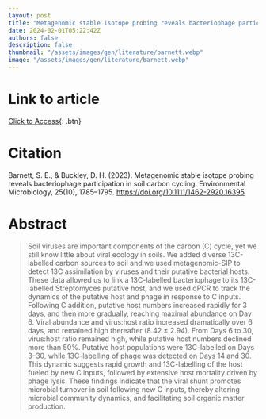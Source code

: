 ```yaml
---
layout: post
title: "Metagenomic stable isotope probing reveals bacteriophage participation in soil carbon cycling"
date: 2024-02-01T05:22:42Z
authors: false
description: false
thumbnail: "/assets/images/gen/literature/barnett.webp"
image: "/assets/images/gen/literature/barnett.webp"
---
```

# Link to article
[Click to Access](https://doi.org/10.1111/1462-2920.16395){: .btn}

# Citation
Barnett, S. E., & Buckley, D. H. (2023). Metagenomic stable isotope probing reveals bacteriophage participation in soil carbon cycling. Environmental Microbiology, 25(10), 1785–1795. https://doi.org/10.1111/1462-2920.16395

# Abstract
 > Soil viruses are important components of the carbon (C) cycle, yet we still know little about viral ecology in soils. We added diverse 13C-labelled carbon sources to soil and we used metagenomic-SIP to detect 13C assimilation by viruses and their putative bacterial hosts. These data allowed us to link a 13C-labelled bacteriophage to its 13C-labelled Streptomyces putative host, and we used qPCR to track the dynamics of the putative host and phage in response to C inputs. Following C addition, putative host numbers increased rapidly for 3 days, and then more gradually, reaching maximal abundance on Day 6. Viral abundance and virus:host ratio increased dramatically over 6 days, and remained high thereafter (8.42 ± 2.94). From Days 6 to 30, virus:host ratio remained high, while putative host numbers declined more than 50%. Putative host populations were 13C-labelled on Days 3–30, while 13C-labelling of phage was detected on Days 14 and 30. This dynamic suggests rapid growth and 13C-labelling of the host fueled by new C inputs, followed by extensive host mortality driven by phage lysis. These findings indicate that the viral shunt promotes microbial turnover in soil following new C inputs, thereby altering microbial community dynamics, and facilitating soil organic matter production.
